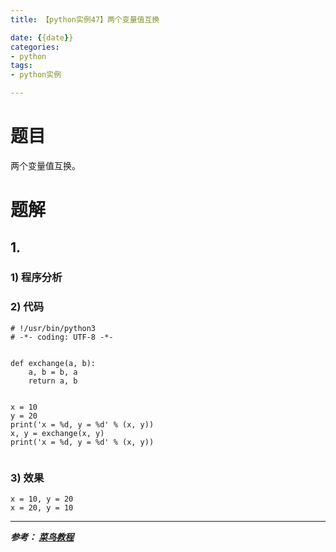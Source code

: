 ```yaml
---
title: 【python实例47】两个变量值互换

date: {{date}}
categories:
- python
tags:
- python实例

---
```

# 题目
两个变量值互换。
# 题解
## 1.
### 1) 程序分析
### 2) 代码

```
# !/usr/bin/python3
# -*- coding: UTF-8 -*-


def exchange(a, b):
    a, b = b, a
    return a, b


x = 10
y = 20
print('x = %d, y = %d' % (x, y))
x, y = exchange(x, y)
print('x = %d, y = %d' % (x, y))


```

### 3) 效果
```
x = 10, y = 20
x = 20, y = 10
```


---
***参考：
[菜鸟教程](https://www.runoob.com/python/python-100-examples.html)***
